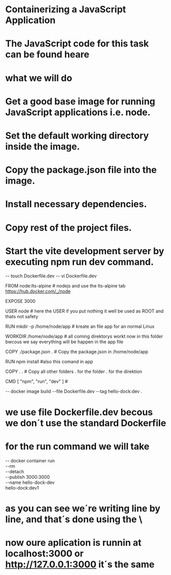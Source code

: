 # Containerizing a JavaScript Application 
# The JavaScript code for this task can be found heare
# what we will do 
# Get a good base image for running JavaScript applications i.e. node.
# Set the default working directory inside the image.
# Copy the package.json file into the image.
# Install necessary dependencies.
# Copy rest of the project files.
# Start the vite development server by executing npm run dev command.

-- touch Dockerfile.dev 
-- vi Dockerfile.dev

FROM node:lts-alpine        # nodejs and use the lts-alpine tab https://hub.docker.com/_/node

EXPOSE 3000                 

USER node                   # here the USER if you put nothing it well be used as ROOT and thats not safety 

RUN mkdir -p /home/node/app # kreate an file app for an normal Linux 

WORKDIR /home/node/app     # all coming direktorys workt now in this folder bwcous we say everything will be happen in the app file

COPY ./package.json .  # Copy the package.json in /home/node/app

RUN npm install        #also this comand in app 

COPY . .               # Copy all other folders . for the folder . for the direktion 

CMD [ "npm", "run", "dev" ] # 

-- docker image build --file Dockerfile.dev --tag hello-dock:dev .
# we use file Dockerfile.dev becous we don´t use the standard Dockerfile
# for the run command we will take 
-- docker container run \
    --rm \
    --detach \
    --publish 3000:3000 \
    --name hello-dock-dev \
    hello-dock:dev1 
# as you can see we´re writing line by line, and that´s done using the \ 
# now oure aplication is runnin at localhost:3000 or http://127.0.0.1:3000 it´s the same  